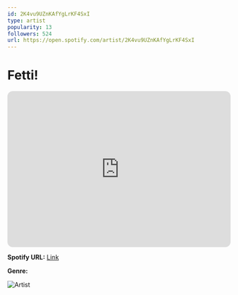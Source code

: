 ```yaml
---
id: 2K4vu9UZnKAfYgLrKF4SxI
type: artist
popularity: 13
followers: 524
url: https://open.spotify.com/artist/2K4vu9UZnKAfYgLrKF4SxI
---
```

# Fetti!

<iframe style="border-radius:12px" src="https://open.spotify.com/embed/artist/2K4vu9UZnKAfYgLrKF4SxI" width="100%" height="352" frameBorder="0" allowfullscreen="" allow="autoplay; clipboard-write; encrypted-media; fullscreen; picture-in-picture" loading="lazy"></iframe>

**Spotify URL:** [Link](https://open.spotify.com/artist/2K4vu9UZnKAfYgLrKF4SxI)

**Genre:** 

![Artist](https://i.scdn.co/image/ab6761610000e5eb3c28ae72572601b140bb3932)
